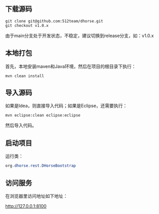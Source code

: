 ## 下载源码

```shell
git clone git@github.com:512team/dhorse.git
git checkout v1.0.x
```

由于main分支处于开发状态，不稳定，建议切换到release分支，如：v1.0.x

## 本地打包

首先，本地安装maven和Java环境，然后在项目的根目录下执行：

```shell
mvn clean install
```

## 导入源码

如果是Idea，则直接导入代码；如果是Eclipse，还需要执行：

```
mvn eclipse:clean eclipse:eclipse
```

然后导入代码。

## 启动项目

运行类：

```java
org.dhorse.rest.DHorseBootstrap
```

## 访问服务

在浏览器里访问地址如下地址：

http://127.0.0.1:8100